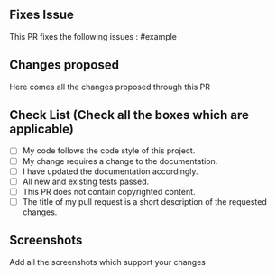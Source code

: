 <!--Type in all the issues that has been fixed through this pull request ex : #1 -->

## Fixes Issue

This PR fixes the following issues :
#example

<!--Write down all the changes made-->
## Changes proposed

Here comes all the changes proposed through this PR

<!--Check all the boxes which are aplicable to check the box correct follow the following conventions-->
<!--
[x] - Correct
[X] - Correct
[ x ] - wrong
[x ] - wrong
[ x] - wrong
-->

## Check List (Check all the boxes which are applicable)<!--Follow above conventions to check the box-->

- [ ] My code follows the code style of this project.
- [ ] My change requires a change to the documentation.
- [ ] I have updated the documentation accordingly.
- [ ] All new and existing tests passed.
- [ ] This PR does not contain copyrighted content.
- [ ] The title of my pull request is a short description of the requested changes.

<!--Add screen shots of the changed output-->
## Screenshots 
Add all the screenshots which support your changes
